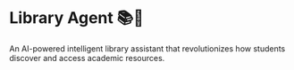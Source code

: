 # Library Agent 📚🤖

An AI-powered intelligent library assistant that revolutionizes how students discover and access academic resources.


